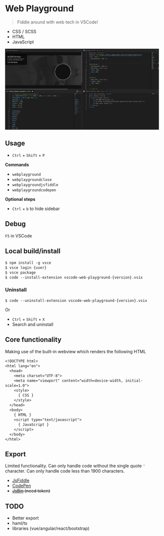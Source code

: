# Web Playground

> Fiddle around with web tech in VSCode!

- CSS / SCSS
- HTML
- JavaScript

![Example usage](example.png)

## Usage

- `Ctrl` + `Shift` + `P`

**Commands**

- `webplayground`
- `webplaygroundclose`
- `webplaygroundjsfiddle`
- `webplaygroundcodepen`

**Optional steps**

- `Ctrl` + `b` to hide sidebar

## Debug

`F5` in VSCode

## Local build/install

```
$ npm install -g vsce
$ vsce login {user}
$ vsce package
$ code --install-extension vscode-web-playground-{version}.vsix
```

### Uninstall

```
$ code --uninstall-extension vscode-web-playground-{version}.vsix
```

Or

- `Ctrl` + `Shift` + `X`
- Search and uninstall

## Core functionality

Making use of the built-in webview which renders the following HTML

```
<!DOCTYPE html>
<html lang="en">
  <head>
    <meta charset="UTF-8">
    <meta name="viewport" content="width=device-width, initial-scale=1.0">
    <style>
      { CSS }
    </style>
  </head>
  <body>
    { HTML }
    <script type="text/javascript">
      { JavaScript }
    </script>
  </body>
</html>
```

## Export

Limited functionality.
Can only handle code without the single quote `'` character.
Can only handle code less than 1900 characters.

- [JsFiddle](https://docs.jsfiddle.net/api/display-a-fiddle-from-post)
- [CodePen](https://blog.codepen.io/documentation/prefill/)
- <s>[JsBin](https://jsbin.com/help/api/) (need token)</s>

## TODO

- Better export
- haml/ts
- libraries (vue/angular/react/bootstrap)
